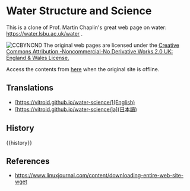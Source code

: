 # Water Structure and Science
This is a clone of Prof. Martin Chaplin's great web page on water: https://water.lsbu.ac.uk/water .

![CCBYNCND](https://licensebuttons.net/l/by-nc-nd/2.0/uk/88x31.png)
The original web pages are licensed under the [Creative Commons Attribution
-Noncommercial-No Derivative Works 2.0 UK: England & Wales License.](https://creativecommons.org/licenses/by-nc-nd/2.0/uk/)

Access the contents from [here](https://vitroid.github.io/water-science/water/water_sitemap.html) when the original site is offline.

## Translations

* [https://vitroid.github.io/water-science/](English)
* [https://vitroid.github.io/water-science/ja](日本語)


## History

{{history}}

## References

* https://www.linuxjournal.com/content/downloading-entire-web-site-wget
